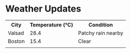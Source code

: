 # Weather Updates

<!-- WEATHER-UPDATE-START -->
<table><tr><th>City</th><th>Temperature (°C)</th><th>Condition</th></tr><tr><td>Valsad</td><td>28.4</td><td>Patchy rain nearby</td></tr><tr><td>Boston</td><td>15.4</td><td>Clear</td></tr><tr><td></td><td></td><td></td></tr></table>
<!-- WEATHER-UPDATE-END -->
